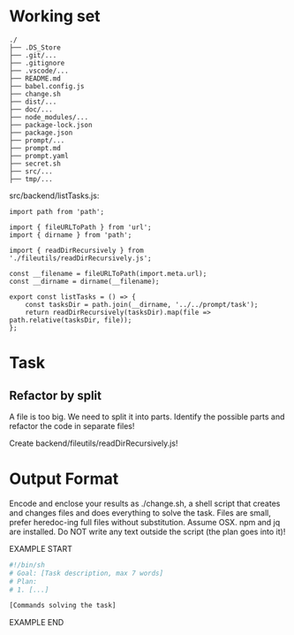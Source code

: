 # Working set

```
./
├── .DS_Store
├── .git/...
├── .gitignore
├── .vscode/...
├── README.md
├── babel.config.js
├── change.sh
├── dist/...
├── doc/...
├── node_modules/...
├── package-lock.json
├── package.json
├── prompt/...
├── prompt.md
├── prompt.yaml
├── secret.sh
├── src/...
├── tmp/...

```
src/backend/listTasks.js:
```
import path from 'path';

import { fileURLToPath } from 'url';
import { dirname } from 'path';

import { readDirRecursively } from './fileutils/readDirRecursively.js';

const __filename = fileURLToPath(import.meta.url);
const __dirname = dirname(__filename);

export const listTasks = () => {
    const tasksDir = path.join(__dirname, '../../prompt/task');
    return readDirRecursively(tasksDir).map(file => path.relative(tasksDir, file));
};

```


# Task

## Refactor by split

A file is too big. We need to split it into parts.
Identify the possible parts and refactor the code in separate files!

Create backend/fileutils/readDirRecursively.js!



# Output Format

Encode and enclose your results as ./change.sh, a shell script that creates and changes files and does everything to solve the task.
Files are small, prefer heredoc-ing full files without substitution.
Assume OSX.
npm and jq are installed.
Do NOT write any text outside the script (the plan goes into it)!


EXAMPLE START

```sh
#!/bin/sh
# Goal: [Task description, max 7 words]
# Plan:
# 1. [...]

[Commands solving the task]
```

EXAMPLE END

